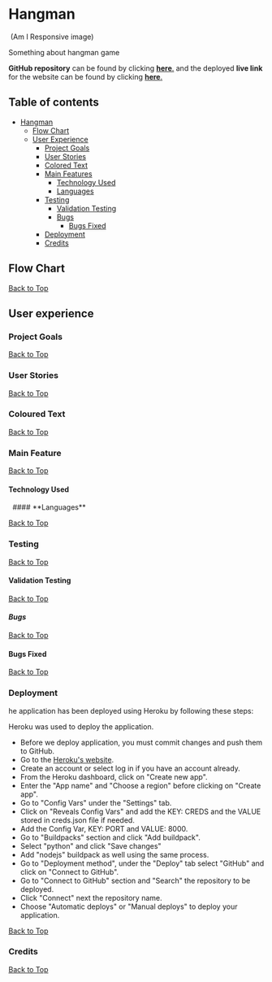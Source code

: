 
<a></a>

# **Hangman**

<img src=""> (Am I Responsive image)

Something about hangman game



**GitHub repository** can be found by clicking <a href="https://github.com/kazcare/quizalanche" target="_blank" rel="noopener">**here**.</a> and the deployed **live link** for the website can be found by clicking <a href="https://kazcare.github.io/quizalanche/index.html" target="_blank" rel="noopener">**here**.</a>    

<a></a>

## Table of contents 
* [Hangman](#hangman)
    * [Flow Chart](#flow-chart)
    * [User Experience](#user-experience)
        * [Project Goals](#project-goals)
        * [User Stories](#user-stories)
        * [Colored Text](#colored-text)
        * [Main Features](#main-features)
            * [Technology Used](#technology-used)
            * [Languages](#languages)
        * [Testing](#testing)
            * [Validation Testing](#validation-testing)
            * [Bugs](#bugs)
                * [Bugs Fixed](#bug-fixed)
        * [Deployment](#deployment)
        * [Credits](#credits)

<a></a>
## Flow Chart


[Back to Top](#table-of-contents)
<a></a>
## User experience
### Project Goals


[Back to Top](#table-of-contents)
<a></a>
### User Stories

[Back to Top](#table-of-contents)
<a></a>
### Coloured Text

[Back to Top](#table-of-contents)
<a></a>
### Main Feature


[Back to Top](#table-of-contents)
<a></a>
#### **Technology Used**

 <img src="">
 <img src="">
#### **Languages**



[Back to Top](#table-of-contents)
<a></a>
### Testing



[Back to Top](#table-of-contents)
<a></a>
#### **Validation Testing**




[Back to Top](#table-of-contents)
<a></a>
#### *Bugs*





[Back to Top](#table-of-contents)
<a></a>
#### Bugs Fixed





[Back to Top](#table-of-contents)
<a></a>
### **Deployment**

he application has been deployed using Heroku by following these steps:

Heroku was used to deploy the application.

- Before we deploy application, you must commit changes and push them to GitHub.
- Go to the <a href="https://www.heroku.com" target="_blank" rel="noopener">Heroku's website</a>.
- Create an account or select log in if you have an account already.
- From the Heroku dashboard, click on "Create new app".
- Enter the "App name" and "Choose a region" before clicking on "Create app".
- Go to "Config Vars" under the "Settings" tab.
- Click on "Reveals Config Vars" and add the KEY: CREDS and the VALUE stored in creds.json file if needed.
- Add the Config Var, KEY: PORT and VALUE: 8000.
- Go to "Buildpacks" section and click "Add buildpack".
- Select "python" and click "Save changes"
- Add "nodejs" buildpack as well using the same process.
- Go to "Deployment method", under the "Deploy" tab select "GitHub" and click on "Connect to GitHub".
- Go to "Connect to GitHub" section and "Search" the repository to be deployed.
- Click "Connect" next the repository name.
- Choose "Automatic deploys" or "Manual deploys" to deploy your application.

    
[Back to Top](#table-of-contents)
<a></a>
### **Credits**



[Back to Top](#table-of-contents)
